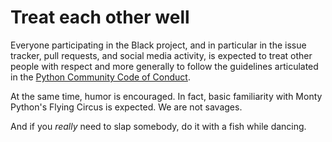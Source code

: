 # Treat each other well

Everyone participating in the Black project, and in particular in the
issue tracker, pull requests, and social media activity, is expected
to treat other people with respect and more generally to follow the
guidelines articulated in the [Python Community Code of
Conduct](https://www.python.org/psf/codeofconduct/).

At the same time, humor is encouraged.  In fact, basic familiarity with
Monty Python's Flying Circus is expected.  We are not savages.

And if you *really* need to slap somebody, do it with a fish while
dancing.
